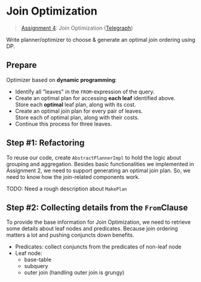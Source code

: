 # Join Optimization

> [Assignment 4](http://courses.cms.caltech.edu/cs122/assignments/lab4.html):
> Join Optimization
> ([Telegraph](https://telegra.ph/Assignment-4-Join-Optimization-11-21))

Write planner/optimizer to choose & generate an optimal join ordering using DP.

## Prepare

Optimizer based on **dynamic programming**:
* Identify all "leaves" in the `FROM`-expression of the query.
* Create an optimal plan for accessing **each leaf** identified above.<br/>
  Store each **optimal** leaf plan, along with its cost.
* Create an optimal join plan for every pair of leaves.<br/>
  Store each of optimal plan, along with their costs.
* Continue this process for three leaves.

## Step #1: Refactoring

To reuse our code, create `AbstractPlannerImpl` to hold the logic about grouping
and aggregation. Besides basic functionalities we implemented in Assignment 2,
we need to support generating an optimal join plan. So, we need to know how the
join-related components work.

TODO: Need a rough description about `MakePlan`

## Step #2: Collecting details from the `From`Clause

To provide the base information for Join Optimization, we need to retrieve some
details about leaf nodes and predicates. Because join ordering matters a lot and
pushing conjuncts down benefits.

* Predicates: collect conjuncts from the predicates of non-leaf node
* Leaf node:
  * base-table
  * subquery
  * outer join (handling outer join is grungy)

